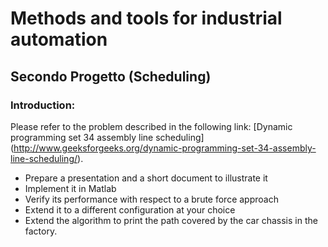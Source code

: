 # Methods and tools for industrial automation
## Secondo Progetto (Scheduling)

### Introduction:
Please refer to the problem described in the following link: 
[Dynamic programming set 34 assembly line scheduling] (http://www.geeksforgeeks.org/dynamic-programming-set-34-assembly-line-scheduling/).

*	Prepare a presentation and a short document to illustrate it
*	Implement it in Matlab
*	Verify its performance with respect to a brute force approach
*	Extend it to a different configuration at your choice
*	Extend the algorithm to print the path covered by the car chassis in the factory.
